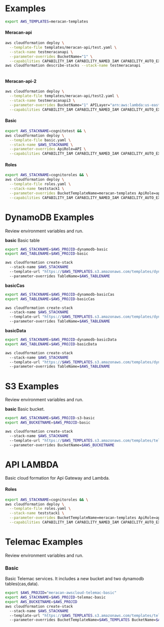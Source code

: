 # Examples

```bash
export AWS_TEMPLATES=meracan-templates
```

#### Meracan-api
```bash
aws cloudformation deploy \
  --template-file templates/meracan-api/test.yaml \
  --stack-name testmeracanapi \
  --parameter-overrides BucketName="1" \
  --capabilities CAPABILITY_IAM CAPABILITY_NAMED_IAM CAPABILITY_AUTO_EXPAND
aws cloudformation describe-stacks --stack-name testmeracanapi  
  
```

#### Meracan-api-2
```bash
aws cloudformation deploy \
  --template-file templates/meracan-api/test2.yaml \
  --stack-name testmeracanapi3 \
  --parameter-overrides BucketName="1" APILayer="arn:aws:lambda:us-east-1:440480703237:layer:meracanapi:3" \
  --capabilities CAPABILITY_IAM CAPABILITY_NAMED_IAM CAPABILITY_AUTO_EXPAND

```


#### Basic
```bash
export AWS_STACKNAME=cognitotest && \
aws cloudformation deploy \
  --template-file basic.yaml \
  --stack-name $AWS_STACKNAME \
  --parameter-overrides ApiRole=API \
  --capabilities CAPABILITY_IAM CAPABILITY_NAMED_IAM CAPABILITY_AUTO_EXPAND
```

#### Roles
```bash
export AWS_STACKNAME=cognitoroles && \
aws cloudformation deploy \
  --template-file roles.yaml \
  --stack-name teststack1 \
  --parameter-overrides BucketTemplateName=meracan-templates ApiRole=api \
  --capabilities CAPABILITY_IAM CAPABILITY_NAMED_IAM CAPABILITY_AUTO_EXPAND
```

# DynamoDB Examples
Review environment variables and run.

**basic**
Basic table
```bash
export AWS_STACKNAME=$AWS_PROJID-dynamodb-basic
export AWS_TABLENAME=$AWS_PROJID-basic

aws cloudformation create-stack 
  --stack-name $AWS_STACKNAME
  --template-url "https://$AWS_TEMPLATES.s3.amazonaws.com/templates/dynamodb/basic.yaml" 
  --parameter-overrides TableName=$AWS_TABLENAME
```

**basicCas**
```bash
export AWS_STACKNAME=$AWS_PROJID-dynamodb-basicCas
export AWS_TABLENAME=$AWS_PROJID-basicCas

aws cloudformation create-stack 
  --stack-name $AWS_STACKNAME
  --template-url "https://$AWS_TEMPLATES.s3.amazonaws.com/templates/dynamodb/basicCas.yaml" 
  --parameter-overrides TableName=$AWS_TABLENAME
```

**basicData**
```bash
export AWS_STACKNAME=$AWS_PROJID-dynamodb-basicData
export AWS_TABLENAME=$AWS_PROJID-basicData

aws cloudformation create-stack 
  --stack-name $AWS_STACKNAME
  --template-url "https://$AWS_TEMPLATES.s3.amazonaws.com/templates/dynamodb/basicData.yaml" 
  --parameter-overrides TableName=$AWS_TABLENAME
```

# S3 Examples
Review environment variables and run.

**basic**
Basic bucket.
```bash
export AWS_STACKNAME=$AWS_PROJID-s3-basic
export AWS_BUCKETNAME=$AWS_PROJID-basic

aws cloudformation create-stack 
  --stack-name $AWS_STACKNAME
  --template-url "https://$AWS_TEMPLATES.s3.amazonaws.com/templates/telemac/basic.yaml" 
  --parameter-overrides BucketName=$AWS_BUCKETNAME
```

# API LAMBDA
Basic cloud formation for Api Gateway and Lambda.



#### Roles
```bash
export AWS_STACKNAME=cognitoroles && \
aws cloudformation deploy \
  --template-file roles.yaml \
  --stack-name teststack1 \
  --parameter-overrides BucketTemplateName=meracan-templates ApiRole=api \
  --capabilities CAPABILITY_IAM CAPABILITY_NAMED_IAM CAPABILITY_AUTO_EXPAND
```

# Telemac Examples
Review environment variables and run.

### Basic

Basic Telemac services.
It includes a new bucket and two dynamodb tables(cas,data).
```bash
export $AWS_PROJID="meracan-awscloud-telemac-basic"
export AWS_STACKNAME=$AWS_PROJID-telemac-basic
export AWS_BUCKETNAME=$AWS_PROJID
aws cloudformation create-stack 
  --stack-name $AWS_STACKNAME  
  --template-url "https://$AWS_TEMPLATES.s3.amazonaws.com/templates/telemac/basic.yaml" 
  --parameter-overrides BucketTemplateName=$AWS_TEMPLATES BucketName=$AWS_BUCKETNAME
```
